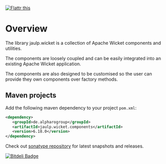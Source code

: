 <a href="http://flattr.com/thing/4067687/astrapi69jaulp-wicket-on-GitHub" target="_blank"><img src="http://api.flattr.com/button/flattr-badge-large.png" alt="Flattr this" title="Flattr this" border="0" /></a>

# Overview #

The library jaulp.wicket is a collection of Apache Wicket components and utilities. 

The components are loosely coupled and can be easily integrated into an existing Apache Wicket application.

The components are also designed to be customised so the user can provide they own components over factory methods.

## Maven projects
Add the following maven dependency to your project `pom.xml`:

```xml
<dependency>
   <groupId>de.alpharogroup</groupId>
   <artifactId>jaulp.wicket.components</artifactId>
   <version>6.18.0</version>
</dependency>
```
Check out [sonatype repository](https://oss.sonatype.org/index.html#nexus-search;quick~jaulp.wicket.components) for latest snapshots and releases.


[![Bitdeli Badge](https://d2weczhvl823v0.cloudfront.net/astrapi69/jaulp.wicket/trend.png)](https://bitdeli.com/free "Bitdeli Badge")

